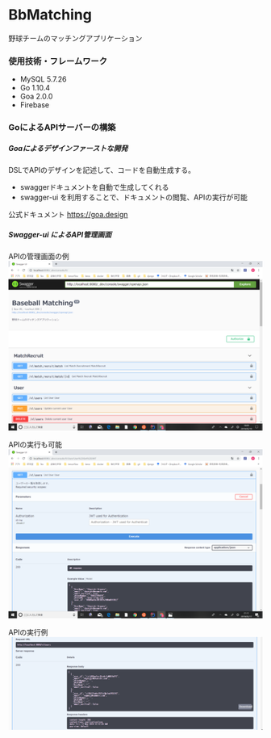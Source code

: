 # BbMatching
野球チームのマッチングアプリケーション

### 使用技術・フレームワーク
* MySQL 5.7.26
* Go 1.10.4
* Goa 2.0.0
* Firebase

### GoによるAPIサーバーの構築
##### Goaによるデザインファーストな開発
DSLでAPIのデザインを記述して、コードを自動生成する。

* swaggerドキュメントを自動で生成してくれる
* swagger-ui を利用することで、ドキュメントの閲覧、APIの実行が可能

公式ドキュメント
https://goa.design

##### Swagger-ui によるAPI管理画面
APIの管理画面の例
 <img src=https://github.com/natsu-summer72/BbMatching/blob/master/example/swagger_console.png>
 
 APIの実行も可能
 <img src=https://github.com/natsu-summer72/BbMatching/blob/master/example/API_console.png>
 
 APIの実行例
 <img src=https://github.com/natsu-summer72/BbMatching/blob/master/example/API_result.png>
